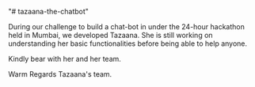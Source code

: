 "# tazaana-the-chatbot" 

During our challenge to build a chat-bot in under the 24-hour hackathon held in Mumbai, we developed Tazaana. 
She is still working on understanding her basic functionalities before being able to help anyone.  

Kindly bear with her and her team. 

Warm Regards
Tazaana's team.
